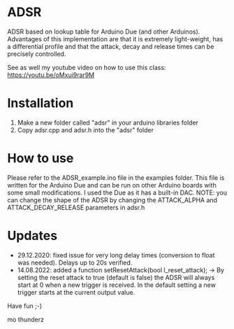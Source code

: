 # ADSR
ADSR based on lookup table for Arduino Due (and other Arduinos). Advantages of this implementation are that it is extremely light-weight, has a differential profile and that the attack, decay and release times can be precisely controlled.

See as well my youtube video on how to use this class:
https://youtu.be/oMxui9rar9M

# Installation
1) Make a new folder called "adsr" in your arduino libraries folder
2) Copy adsr.cpp and adsr.h into the "adsr" folder

# How to use
Please refer to the ADSR_example.ino file in the examples folder. This file is written for the Arduino Due and can be run on other Arduino boards with some small modifications. I used the Due as it has a built-in DAC.
NOTE: you can change the shape of the ADSR by changing the ATTACK_ALPHA and ATTACK_DECAY_RELEASE parameters in adsr.h

# Updates
* 29.12.2020: fixed issue for very long delay times (conversion to float was needed). Delays up to 20s verified.
* 14.08.2022: added a function setResetAttack(bool l_reset_attack); -> By setting the reset attack to true (default is false) the ADSR will always start at 0 when a new trigger is received. In the default setting a new trigger starts at the current output value.


Have fun ;-)

mo thunderz
